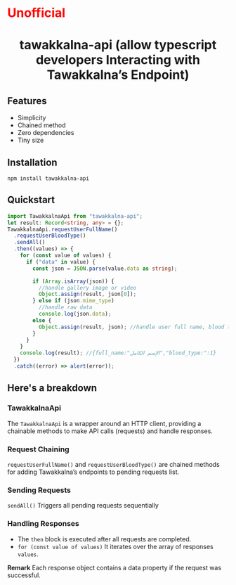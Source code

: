 <h1 style='color:red'>Unofficial</h1>

<h1 align="center">tawakkalna-api (allow typescript developers Interacting with Tawakkalna’s Endpoint)</h1>

## Features

- Simplicity
- Chained method
- Zero dependencies
- Tiny size

## Installation

```
npm install tawakkalna-api
```

## Quickstart

```ts
import TawakkalnaApi from "tawakkalna-api";
let result: Record<string, any> = {};
TawakkalnaApi.requestUserFullName()
  .requestUserBloodType()
  .sendAll()
  .then((values) => {
    for (const value of values) {
      if ("data" in value) {
        const json = JSON.parse(value.data as string);

        if (Array.isArray(json)) {
          //handle gallery image or video
          Object.assign(result, json[0]);
        } else if (json.mime_type)
          //handle raw data
          console.log(json.data);
        else {
          Object.assign(result, json); //handle user full name, blood type,...etc
        }
      }
    }
    console.log(result); //{full_name:"الإسم الكامل","blood_type:":1}
  })
  .catch((error) => alert(error));
```

## Here's a breakdown

### TawakkalnaApi

The `TawakkalnaApi` is a wrapper around an HTTP client, providing a chainable methods to make API calls (requests) and handle responses.

### Request Chaining

`requestUserFullName()` and `requestUserBloodType()` are chained methods for adding Tawakkalna’s endpoints to pending requests list.

### Sending Requests

`sendAll()` Triggers all pending requests sequentially

### Handling Responses

- The `then` block is executed after all requests are completed.
- `for (const value of values)` It iterates over the array of responses `values`.

**Remark**
Each response object contains a data property if the request was successful.
